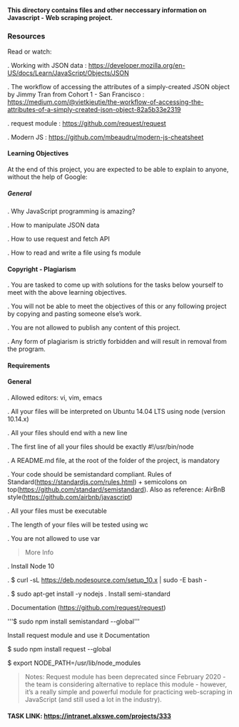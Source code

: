 #### This directory contains files and other neccessary information on Javascript - Web scraping project.

### Resources
Read or watch:

. Working with JSON data  : https://developer.mozilla.org/en-US/docs/Learn/JavaScript/Objects/JSON

. The workflow of accessing the attributes of a simply-created JSON object by Jimmy Tran from Cohort 1 - San Francisco : https://medium.com/@vietkieutie/the-workflow-of-accessing-the-attributes-of-a-simply-created-json-object-82a5b33e2319

. request module : https://github.com/request/request

. Modern JS : https://github.com/mbeaudru/modern-js-cheatsheet

#### Learning Objectives
At the end of this project, you are expected to be able to explain to anyone, without the help of Google:

##### General

. Why JavaScript programming is amazing?

. How to manipulate JSON data

. How to use request and fetch API

. How to read and write a file using fs module

#### Copyright - Plagiarism
. You are tasked to come up with solutions for the tasks below yourself to meet with the above learning objectives.

. You will not be able to meet the objectives of this or any following project by copying and pasting someone else’s work.

. You are not allowed to publish any content of this project.

. Any form of plagiarism is strictly forbidden and will result in removal from the program.

#### Requirements

#### General
. Allowed editors: vi, vim, emacs

. All your files will be interpreted on Ubuntu 14.04 LTS using node (version 10.14.x)

. All your files should end with a new line

. The first line of all your files should be exactly #!/usr/bin/node

. A README.md file, at the root of the folder of the project, is mandatory

. Your code should be semistandard compliant. Rules of Standard(https://standardjs.com/rules.html) + semicolons on top(https://github.com/standard/semistandard). Also as reference: AirBnB style(https://github.com/airbnb/javascript)

. All your files must be executable

. The length of your files will be tested using wc

. You are not allowed to use var

> More Info

. Install Node 10

. $ curl -sL https://deb.nodesource.com/setup_10.x | sudo -E bash -

. $ sudo apt-get install -y nodejs
. Install semi-standard

. Documentation (https://github.com/request/request)

'''$ sudo npm install semistandard --global'''

Install request module and use it
Documentation

$ sudo npm install request --global

$ export NODE_PATH=/usr/lib/node_modules

> Notes: Request module has been deprecated since February 2020 - the team is considering alternative to replace this module - however, it’s a really simple and powerful module for practicing web-scraping in JavaScript (and still used a lot in the industry).


#### TASK LINK: https://intranet.alxswe.com/projects/333
